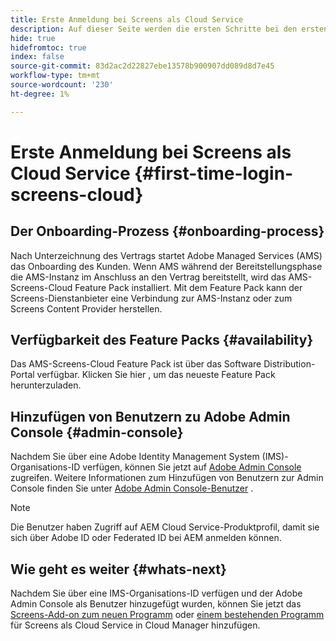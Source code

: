 ```yaml
---
title: Erste Anmeldung bei Screens als Cloud Service
description: Auf dieser Seite werden die ersten Schritte bei den ersten Schritten mit Screens as a Cloud Service beschrieben.
hide: true
hidefromtoc: true
index: false
source-git-commit: 83d2ac2d22827ebe13578b900907dd089d8d7e45
workflow-type: tm+mt
source-wordcount: '230'
ht-degree: 1%

---
```



# Erste Anmeldung bei Screens als Cloud Service {#first-time-login-screens-cloud}


## Der Onboarding-Prozess {#onboarding-process}

Nach Unterzeichnung des Vertrags startet Adobe Managed Services (AMS) das Onboarding des Kunden. Wenn AMS während der Bereitstellungsphase die AMS-Instanz im Anschluss an den Vertrag bereitstellt, wird das AMS-Screens-Cloud Feature Pack installiert. Mit dem Feature Pack kann der Screens-Dienstanbieter eine Verbindung zur AMS-Instanz oder zum Screens Content Provider herstellen.

## Verfügbarkeit des Feature Packs {#availability}

Das AMS-Screens-Cloud Feature Pack ist über das Software Distribution-Portal verfügbar.
Klicken Sie hier , um das neueste Feature Pack herunterzuladen.

## Hinzufügen von Benutzern zu Adobe Admin Console {#admin-console}

Nachdem Sie über eine Adobe Identity Management System (IMS)-Organisations-ID verfügen, können Sie jetzt auf [Adobe Admin Console](https://adminconsole.adobe.com/) zugreifen. Weitere Informationen zum Hinzufügen von Benutzern zur Admin Console finden Sie unter [Adobe Admin Console-Benutzer](https://helpx.adobe.com/enterprise/admin-guide.html/enterprise/using/users.ug.html) .

>[!NOTE]
>Die Benutzer haben Zugriff auf AEM Cloud Service-Produktprofil, damit sie sich über Adobe ID oder Federated ID bei AEM anmelden können.

## Wie geht es weiter {#whats-next}

Nachdem Sie über eine IMS-Organisations-ID verfügen und der Adobe Admin Console als Benutzer hinzugefügt wurden, können Sie jetzt das [Screens-Add-on zum neuen Programm](/help/screens-cloud/onboarding-screens-cloud/add-on-new-program-screens-cloud.md) oder [einem bestehenden Programm](/help/screens-cloud/onboarding-screens-cloud/add-on-existing-program-screens-cloud.md) für Screens als Cloud Service in Cloud Manager hinzufügen.